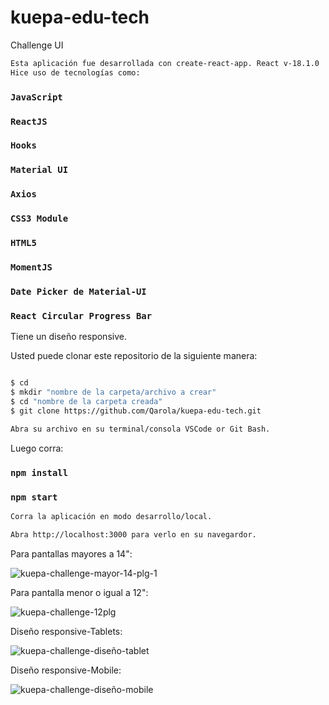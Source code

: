# kuepa-edu-tech
Challenge UI

```sh
Esta aplicación fue desarrollada con create-react-app. React v-18.1.0
Hice uso de tecnologías como:

```
### `JavaScript`
### `ReactJS`
### `Hooks`
### `Material UI`
### `Axios`
### `CSS3 Module`
### `HTML5`
### `MomentJS`
### `Date Picker de Material-UI`
### `React Circular Progress Bar`

Tiene un diseño responsive.

Usted puede clonar este repositorio de la siguiente manera:

```sh

$ cd
$ mkdir "nombre de la carpeta/archivo a crear"
$ cd "nombre de la carpeta creada"
$ git clone https://github.com/Qarola/kuepa-edu-tech.git

Abra su archivo en su terminal/consola VSCode or Git Bash.

```
Luego corra:

### `npm install`
### `npm start`

```sh
Corra la aplicación en modo desarrollo/local.

Abra http://localhost:3000 para verlo en su navegardor. 

```

Para pantallas mayores a 14":

![kuepa-challenge-mayor-14-plg-1](https://user-images.githubusercontent.com/67078790/167770482-26a4c958-88a4-4ca2-ba44-2741ecae5238.png)


Para pantalla menor o igual a 12":

![kuepa-challenge-12plg](https://user-images.githubusercontent.com/67078790/167772091-831e974a-39ce-478b-abca-6cecf20a51e6.png)


Diseño responsive-Tablets:

![kuepa-challenge-diseño-tablet](https://user-images.githubusercontent.com/67078790/167770610-0e4f76ef-5d90-4438-9cf1-9801490e005a.png)

Diseño responsive-Mobile:

![kuepa-challenge-diseño-mobile](https://user-images.githubusercontent.com/67078790/167770654-9eec7282-4448-4b55-a732-42219747ac37.png)



